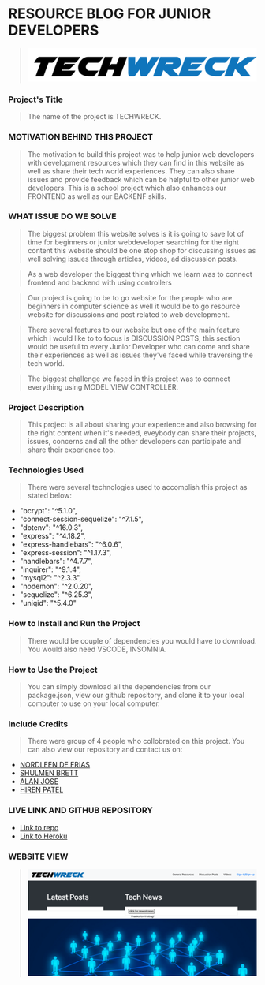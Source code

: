 # RESOURCE BLOG FOR JUNIOR DEVELOPERS

> ![Logo](./public/img/techwreck.png)

### Project's Title
> The name of the project is TECHWRECK.

### MOTIVATION BEHIND THIS PROJECT
> The motivation to build this project was to help junior web developers with development resources which they can find in this website as well as share their tech world experiences. They can also share issues and provide feedback which can be helpful to other junior web developers. This is a school project which also enhances our FRONTEND as well as our BACKENF skills.

### WHAT ISSUE DO WE SOLVE
> The biggest problem this website solves is it is going to save lot of time for beginners or junior webdeveloper searching for the right content this website should be one stop shop for discussing issues as well solving issues through articles, videos, ad discussion posts.

> As a web developer the biggest thing which we learn was to connect frontend and backend with using controllers

> Our project is going to be to go website for the people who are beginners in computer science as well it would be to go resource website for discussions and post related to web development.

> There several features to our website but one of the main feature which i would like to to focus is DISCUSSION POSTS, this section would be useful to every Junior Developer who can come and share their experiences as well as issues they've faced while traversing the tech world.

> The biggest challenge we faced in this project was to connect everything using MODEL VIEW CONTROLLER. 

### Project Description
> This project is all about sharing your experience and also browsing for the right content when it's needed, eveybody can share their projects, issues, concerns and all the other developers can participate and share their experience too.

### Technologies Used
> There were several technologies used to accomplish this project as stated below:

- "bcrypt": "^5.1.0",
- "connect-session-sequelize": "^7.1.5",
- "dotenv": "^16.0.3",
- "express": "^4.18.2",
- "express-handlebars": "^6.0.6",
- "express-session": "^1.17.3",
- "handlebars": "^4.7.7",
- "inquirer": "^9.1.4",
- "mysql2": "^2.3.3",
- "nodemon": "^2.0.20",
- "sequelize": "^6.25.3",
- "uniqid": "^5.4.0"

### How to Install and Run the Project
> There would be couple of dependencies you would have to download.
You would also need VSCODE, INSOMNIA.

### How to Use the Project
> You can simply download all the dependencies from our package.json, view our github repository, and clone it to your local computer to use on your local computer.

### Include Credits
> There were group of 4 people who collobrated on this project. You can also view our repository and contact us on:
- [NORDLEEN DE FRIAS](https://github.com/NDF-WEB-DEV)
- [SHULMEN BRETT](https://github.com/Wakasagi-Burt)
- [ALAN JOSE](https://github.com/Alanjose23)
- [HIREN PATEL](https://github.com/radhashyamsundardas)

### LIVE LINK AND GITHUB REPOSITORY
- [Link to repo](https://github.com/Wakasagi-Burt/resource-blog)
- [Link to Heroku](https://techwreckblog.herokuapp.com/)

### WEBSITE VIEW
> ![Homepage](./public/img/website.png)











